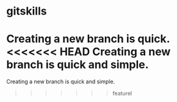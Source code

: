 # gitskills
Creating a new branch is quick.
<<<<<<< HEAD
Creating a new branch is quick and simple.
=======
Creating a new branch is quick and simple.
>>>>>>> featurel


